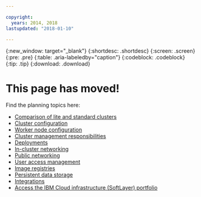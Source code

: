 ```yaml
---

copyright:
  years: 2014, 2018
lastupdated: "2018-01-10"

---
```


{:new_window: target="_blank"}
{:shortdesc: .shortdesc}
{:screen: .screen}
{:pre: .pre}
{:table: .aria-labeledby="caption"}
{:codeblock: .codeblock}
{:tip: .tip}
{:download: .download}

# This page has moved!

Find the planning topics here:
 - [Comparison of lite and standard clusters](cs_why.html#cluster_types)
 - [Cluster configuration](cs_clusters.html#planning_clusters)
 - [Worker node configuration](cs_clusters.html#planning_worker_nodes)
 - [Cluster management responsibilities](cs_why.html#responsibilities)
 - [Deployments](cs_app.html#highly_available_apps)
 - [In-cluster networking](cs_secure.html#in_cluster_network)
 - [Public networking](cs_network_planning.html#planning)
 - [User access management](cs_users.html#planning)
 - [Image registries](cs_images.html#planning)
 - [Persistent data storage](cs_storage.html#planning)
 - [Integrations](cs_integrations.html#planning)
 - [Access the IBM Cloud infrastructure (SoftLayer) portfolio](cs_infrastructure.html#unify_accounts)
